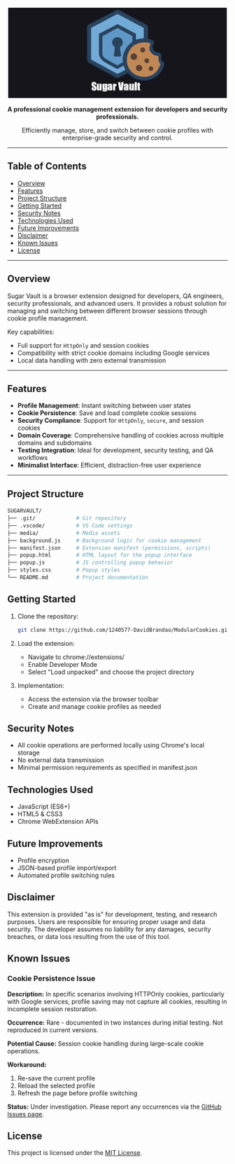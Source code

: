 <p align="center">
  <img src="media/logo-vault_wide.png" alt="Sugar Vault logo" width="500"/>
</p>

<p align="center"><strong>A professional cookie management extension for developers and security professionals.</strong></p>
<p align="center">Efficiently manage, store, and switch between cookie profiles with enterprise-grade security and control.</p>

---

## Table of Contents

- [Overview](#overview)
- [Features](#features)
- [Project Structure](#project-structure)
- [Getting Started](#getting-started)
- [Security Notes](#security-notes)
- [Technologies Used](#technologies-used)
- [Future Improvements](#future-improvements)
- [Disclaimer](#disclaimer)
- [Known Issues](#known-issues)
- [License](#license)

---

## Overview

Sugar Vault is a browser extension designed for developers, QA engineers, security professionals, and advanced users. It provides a robust solution for managing and switching between different browser sessions through cookie profile management.

Key capabilities:
- Full support for `HttpOnly` and session cookies
- Compatibility with strict cookie domains including Google services
- Local data handling with zero external transmission

---

## Features

- **Profile Management**: Instant switching between user states
- **Cookie Persistence**: Save and load complete cookie sessions
- **Security Compliance**: Support for `HttpOnly`, `secure`, and session cookies
- **Domain Coverage**: Comprehensive handling of cookies across multiple domains and subdomains
- **Testing Integration**: Ideal for development, security testing, and QA workflows
- **Minimalist Interface**: Efficient, distraction-free user experience

---

## Project Structure

```bash
SUGARVAULT/
├── .git/             # Git repository
├── .vscode/          # VS Code settings
├── media/            # Media assets
├── background.js     # Background logic for cookie management
├── manifest.json     # Extension manifest (permissions, scripts)
├── popup.html        # HTML layout for the popup interface
├── popup.js          # JS controlling popup behavior
├── styles.css        # Popup styles
└── README.md         # Project documentation
```

## Getting Started

1. Clone the repository:
   ```bash
   git clone https://github.com/1240577-DavidBrandao/ModularCookies.git
   ```

2. Load the extension:
   - Navigate to chrome://extensions/
   - Enable Developer Mode
   - Select "Load unpacked" and choose the project directory

3. Implementation:
   - Access the extension via the browser toolbar
   - Create and manage cookie profiles as needed

## Security Notes

- All cookie operations are performed locally using Chrome's local storage
- No external data transmission
- Minimal permission requirements as specified in manifest.json

## Technologies Used

- JavaScript (ES6+)
- HTML5 & CSS3
- Chrome WebExtension APIs

## Future Improvements

- Profile encryption
- JSON-based profile import/export
- Automated profile switching rules

## Disclaimer

This extension is provided "as is" for development, testing, and research purposes. Users are responsible for ensuring proper usage and data security. The developer assumes no liability for any damages, security breaches, or data loss resulting from the use of this tool.

## Known Issues

### Cookie Persistence Issue

**Description:**
In specific scenarios involving HTTPOnly cookies, particularly with Google services, profile saving may not capture all cookies, resulting in incomplete session restoration.

**Occurrence:**
Rare - documented in two instances during initial testing. Not reproduced in current versions.

**Potential Cause:**
Session cookie handling during large-scale cookie operations.

**Workaround:**
1. Re-save the current profile
2. Reload the selected profile
3. Refresh the page before profile switching

**Status:**
Under investigation. Please report any occurrences via the [GitHub Issues page](https://github.com/1240577-DavidBrandao/SugarVault/issues).

## License

This project is licensed under the [MIT License](/LICENSE).
